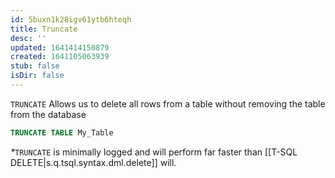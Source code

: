 ```yaml
---
id: 5buxn1k28igv61ytb6hteqh
title: Truncate
desc: ''
updated: 1641414150879
created: 1641105063939
stub: false
isDir: false
---
```



`TRUNCATE` Allows us to delete all rows from a table without removing the table from the database

```sql
TRUNCATE TABLE My_Table
```

<em>\*</em>`TRUNCATE` is minimally logged and will perform far faster than [[T-SQL DELETE|s.q.tsql.syntax.dml.delete]] will.
